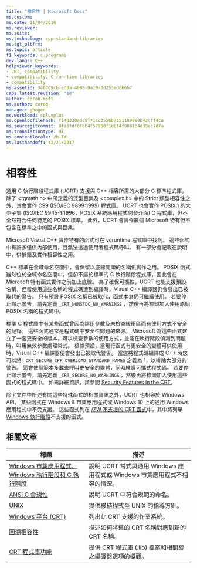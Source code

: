 ```yaml
---
title: "相容性 | Microsoft Docs"
ms.custom: 
ms.date: 11/04/2016
ms.reviewer: 
ms.suite: 
ms.technology: cpp-standard-libraries
ms.tgt_pltfrm: 
ms.topic: article
f1_keywords: c.programs
dev_langs: C++
helpviewer_keywords:
- CRT, compatibility
- compatibility, C run-time libraries
- compatibility
ms.assetid: 346709cb-edda-4909-9a19-3d253eddb6b7
caps.latest.revision: "18"
author: corob-msft
ms.author: corob
manager: ghogen
ms.workload: cplusplus
ms.openlocfilehash: f14d330ada8f71cc3556b7151189968b43cff4ca
ms.sourcegitcommit: 8fa8fdf0fbb4f57950f1e8f4f9b81b4d39ec7d7a
ms.translationtype: HT
ms.contentlocale: zh-TW
ms.lasthandoff: 12/21/2017
---
```

# <a name="compatibility"></a>相容性
通用 C 執行階段程式庫 (UCRT) 支援與 C++ 相容所需的大部分 C 標準程式庫。 除了 \<tgmath.h> 中所定義的泛型巨集及 \<complex.h> 中的 Strict 類型相容性之外，其會實作 C99 (ISO/IEC 9899:1999) 程式庫。 UCRT 也會實作 POSIX.1 的大型子集 (ISO/IEC 9945-1:1996，POSIX 系統應用程式開發介面) C 程式庫，但不全然符合任何特定的 POSIX 標準。  此外，UCRT 會實作數個 Microsoft 特有但不包含在標準之中的函式與巨集。  
  
 Microsoft Visual C++ 實作特有的函式可在 vcruntime 程式庫中找到。  這些函式中有許多僅供內部使用，且無法透過使用者程式碼呼叫。 有一部分會記載在說明中，供偵錯及實作相容性之用。  
  
 C++ 標準在全域命名空間中，會保留以底線開頭的名稱供實作之用。 POSIX 函式雖然位於全域命名空間中，但卻不屬於標準的 C 執行階段程式庫，因此會在 Microsoft 特有函式實作之前加上底線。 為了確保可攜性，UCRT 也能支援預設名稱，但當使用這些名稱的程式碼遭到編譯時，Visual C++ 編譯器仍會發出已被取代的警告。 只有預設 POSIX 名稱已被取代，函式本身仍可繼續使用。 若要停止顯示警告，請先定義 `_CRT_NONSTDC_NO_WARNINGS` ，然後再將標頭加入使用原始 POSIX 名稱的程式碼中。  
  
 標準 C 程式庫中有某些函式曾因為誤用參數及未檢查緩衝區而有使用方式不安全的記錄。 這些函式通常是程式碼中安全性問題的來源。 Microsoft 為這些函式建立了一套更安全的版本，可以檢查參數的使用方式，並能在執行階段偵測到問題時，叫用無效參數處理常式。  根據預設，當現行函式有更安全的變體可供使用時，Visual C++ 編譯器便會發出已被取代警告。 當您將程式碼編譯成 C++ 時您可以將 `_CRT_SECURE_CPP_OVERLOAD_STANDARD_NAMES` 定義為 1，以排除大部分的警告。 這會使用範本多載來呼叫更安全的變體，同時維護可攜式程式碼。 若要停止顯示警告，請先定義 `_CRT_SECURE_NO_WARNINGS` ，然後再將標頭加入使用這些函式的程式碼中。 如需詳細資訊，請參閱 [Security Features in the CRT](../c-runtime-library/security-features-in-the-crt.md)。  
  
 除了文件中所述有關這些特殊函式的相關資訊之外，UCRT 也相容於 Windows API。  某些函式在 Windows 8 市集應用程式或 Windows 10 上的通用 Windows 應用程式中不受支援。 這些函式列在 [/ZW 不支援的 CRT 函式](http://msdn.microsoft.com/library/windows/apps/jj606124.aspx)中，其中將列舉 [Windows 執行階段](http://msdn.microsoft.com/en-us/9a1a18b8-9802-4ec5-b9de-0d2dfdf414e9)不支援的函式。  
  
## <a name="related-articles"></a>相關文章  
  
|標題|描述|  
|-----------|-----------------|  
|[Windows 市集應用程式、Windows 執行階段和 C 執行階段](../c-runtime-library/windows-store-apps-the-windows-runtime-and-the-c-run-time.md)|說明 UCRT 常式與通用 Windows 應用程式或 Windows 市集應用程式不相容的情況。|  
|[ANSI C 合規性](../c-runtime-library/ansi-c-compliance.md)|說明 UCRT 中符合規範的命名。|  
|[UNIX](../c-runtime-library/unix.md)|提供移植程式至 UNIX 的指導方針。|  
|[Windows 平台 (CRT)](../c-runtime-library/windows-platforms-crt.md)|列出此 CRT 支援的作業系統。|  
|[回溯相容性](../c-runtime-library/backward-compatibility.md)|描述如何將舊的 CRT 名稱對應到新的 CRT 名稱。|  
|[CRT 程式庫功能](../c-runtime-library/crt-library-features.md)|提供 CRT 程式庫 (.lib) 檔案和相關聯之編譯器選項的概觀。|